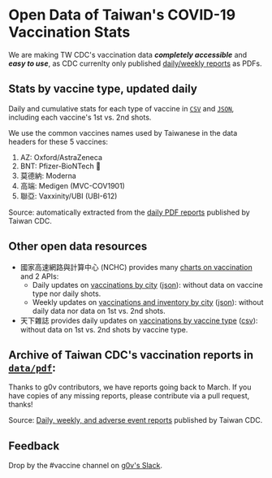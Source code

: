 # Open Data of Taiwan's COVID-19 Vaccination Stats
 
We are making TW CDC's vaccination data ***completely accessible*** and ***easy to use***, as CDC currenlty only published [daily/weekly reports](https://www.cdc.gov.tw/Category/Page/9jFXNbCe-sFK9EImRRi2Og) as PDFs. 
 
## Stats by vaccine type, updated daily

Daily and cumulative stats for each type of vaccine in [`CSV`](data/tw_covid19_vaccinations_by_vaccine_type.csv) and [`JSON`](tw_covid19_vaccinations_by_vaccine_type.json), including each vaccine's 1st vs. 2nd shots. 

We use the common vaccines names used by Taiwanese in the data headers for these 5 vaccines:
1. AZ: Oxford/AstraZeneca
2. BNT: Pfizer-BioNTech 🤔
3. 莫德納: Moderna
4. 高端: Medigen (MVC-COV1901)
5. 聯亞: Vaxxinity/UBI (UBI-612)

Source: automatically extracted from the [daily PDF reports](https://www.cdc.gov.tw/Category/Page/9jFXNbCe-sFK9EImRRi2Og) published by Taiwan CDC.

## Other open data resources

* 國家高速網路與計算中心 (NCHC) provides many [charts on vaccination](https://covid-19.nchc.org.tw/dt_002-csse_covid_19_daily_reports_vaccine_city2.php) and 2 APIs:
  * Daily updates on [vaccinations by city](https://covid-19.nchc.org.tw/api.php?tableID=2003) ([json](https://covid-19.nchc.org.tw/api/covid19?CK=covid-19@nchc.org.tw&querydata=2003)): without data on vaccine type nor daily shots.
  * Weekly updates on [vaccinations and inventory by city](https://covid-19.nchc.org.tw/api.php?tableID=2001) ([json](https://covid-19.nchc.org.tw/api/covid19?CK=covid-19@nchc.org.tw&querydata=2001)): without daily data nor data on 1st vs. 2nd shots.
* 天下雜誌 provides daily updates on [vaccinations by vaccine type](https://github.com/cwgrouptw/data) ([csv](https://github.com/cwgrouptw/data/blob/main/covid-19/taiwan-vaccinations.csv)): without data on 1st vs. 2nd shots by vaccine type. 


## Archive of Taiwan CDC's vaccination reports in [`data/pdf`](data/pdf): 

Thanks to g0v contributors, we have reports going back to March. If you have copies of any missing reports, please contribute via a pull request, thanks!

Source: [Daily, weekly, and adverse event reports](https://www.cdc.gov.tw/Category/Page/9jFXNbCe-sFK9EImRRi2Og) published by Taiwan CDC. 



## Feedback

Drop by the #vaccine channel on [g0v's Slack](https://join.g0v.tw/).
